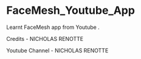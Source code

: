 # FaceMesh_Youtube_App
Learnt FaceMesh app from Youtube . 

Credits - NICHOLAS RENOTTE

Youtube Channel - NICHOLAS RENOTTE

